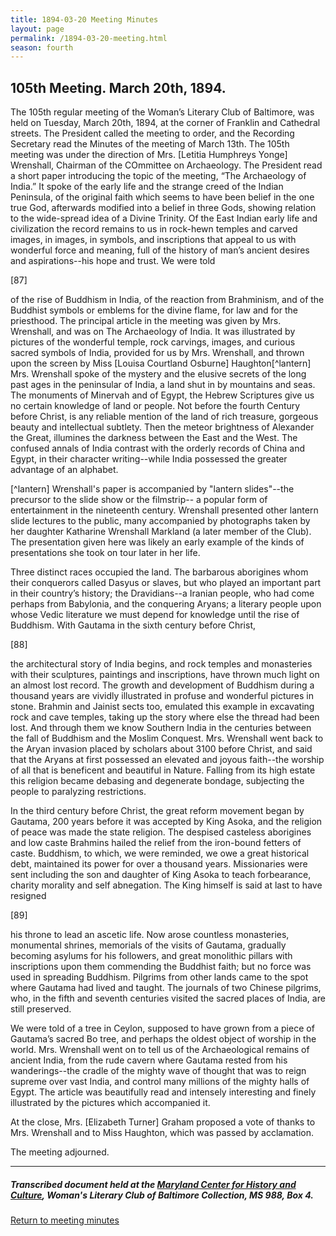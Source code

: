 ```yaml
---
title: 1894-03-20 Meeting Minutes
layout: page
permalink: /1894-03-20-meeting.html
season: fourth
---
```


<style>
    #maincontent{
        font-size:1.4em;
    }
</style>
## 105th Meeting. March 20th, 1894.

The 105th regular meeting of the Woman’s Literary Club of Baltimore, was held on Tuesday, March 20th, 1894, at the corner of Franklin and Cathedral streets. The President called the meeting to order, and the Recording Secretary read the Minutes of the meeting of March 13th. The 105th meeting was under the direction of Mrs. [Letitia Humphreys Yonge] Wrenshall, Chairman of the COmmittee on Archaeology. The President read a short paper introducing the topic of the meeting, “The Archaeology of India.” It spoke of the early life and the strange creed of the Indian Peninsula, of the original faith which seems to have been belief in the one true God, afterwards modified into a belief in three Gods, showing relation to the wide-spread idea of a Divine Trinity. Of the East Indian early life and civilization the record remains to us in rock-hewn temples and carved images, in images, in symbols, and inscriptions that appeal to us with wonderful force and meaning, full of the history of man’s ancient desires and aspirations--his hope and trust. We were told

[87]

of the rise of Buddhism in India, of the reaction from Brahminism, and of the Buddhist symbols or emblems for the divine flame, for law and for the priesthood. The principal article in the meeting was given by Mrs. Wrenshall, and was on The Archaeology of India. It was illustrated by pictures of the wonderful temple, rock carvings, images, and curious sacred symbols of India, provided for us by Mrs. Wrenshall, and thrown upon the screen by Miss [Louisa Courtland Osburne] Haughton[^lantern] Mrs. Wrenshall spoke of the mystery and the elusive secrets of the long past ages in the peninsular of India, a land shut in by mountains and seas. The monuments of Minervah and of Egypt, the Hebrew Scriptures give us no certain knowledge of land or people. Not before the fourth Century before Christ, is any reliable mention of the land of rich treasure, gorgeous beauty and intellectual subtlety. Then the meteor brightness of Alexander the Great, illumines the darkness between the East and the West. The confused annals of India contrast with the orderly records of China and Egypt, in their character writing--while India possessed the greater advantage of an alphabet.

[^lantern] Wrenshall's paper is accompanied by "lantern slides"--the precursor to the slide show or the filmstrip-- a popular form of entertainment in the nineteenth century. Wrenshall presented other lantern slide lectures to the public, many accompanied by photographs taken by her daughter Katharine Wrenshall Markland (a later member of the Club). The presentation given here was likely an early example of the kinds of presentations she took on tour later in her life.

Three distinct races occupied the land. The barbarous aborigines whom their conquerors called Dasyus or slaves, but who played an important part in their country’s history; the Dravidians--a Iranian people, who had come perhaps from Babylonia, and the conquering Aryans; a literary people upon whose Vedic literature we must depend for knowledge until the rise of Buddhism. With Gautama in the sixth century before Christ,

[88]

the architectural story of India begins, and rock temples and monasteries with their sculptures, paintings and inscriptions, have thrown much light on an almost lost record. The growth and development of Buddhism during a thousand years are vividly illustrated in profuse and wonderful pictures in stone. Brahmin and Jainist sects too, emulated this example in excavating rock and cave temples, taking up the story where else the thread had been lost. And through them we know Southern India in the centuries between the fall of Buddhism and the Moslim Conquest. Mrs. Wrenshall went back to the Aryan invasion placed by scholars about 3100 before Christ, and said that the Aryans at first possessed an elevated and joyous faith--the worship of all that is beneficent and beautiful in Nature. Falling from its high estate this religion became debasing and degenerate bondage, subjecting the people to paralyzing restrictions.

In the third century before Christ, the great reform movement began by Gautama, 200 years before it was accepted by King Asoka, and the religion of peace was made the state religion. The despised casteless aborigines and low caste Brahmins hailed the relief from the iron-bound fetters of caste. Buddhism, to which, we were reminded, we owe a great historical debt, maintained its power for over a thousand years. Missionaries were sent including the son and daughter of King Asoka to teach forbearance, charity morality and self abnegation. The King himself is said at last to have resigned

[89]

his throne to lead an ascetic life. Now arose countless monasteries, monumental shrines, memorials of the visits of Gautama, gradually becoming asylums for his followers, and great monolithic pillars with inscriptions upon them commending the Buddhist faith; but no force was used in spreading Buddhism. Pilgrims from other lands came to the spot where Gautama had lived and taught. The journals of two Chinese pilgrims, who, in the fifth and seventh centuries visited the sacred places of India, are still preserved.

We were told of a tree in Ceylon, supposed to have grown from a piece of Gautama’s sacred Bo tree, and perhaps the oldest object of worship in the world. Mrs. Wrenshall went on to tell us of the Archaeological remains of ancient India, from the rude cavern where Gautama rested from his wanderings--the cradle of the mighty wave of thought that was to reign supreme over vast India, and control many millions of the mighty halls of Egypt. The article was beautifully read and intensely interesting and finely illustrated by the pictures which accompanied it.

At the close, Mrs. [Elizabeth Turner] Graham proposed a vote of thanks to Mrs. Wrenshall and to Miss Haughton, which was passed by acclamation.

The meeting adjourned.
<hr>

##### Transcribed document held at the [Maryland Center for History and Culture](http://mdhs.org/), Woman's Literary Club of Baltimore Collection, MS 988, Box 4. 

[Return to meeting minutes](https://elizajames.github.io/WLCB_draft/search/index.html?q=%2Bseason%3Afourth)